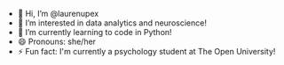 - 👋 Hi, I’m @laurenupex
- 👀 I’m interested in data analytics and neuroscience!
- 🌱 I’m currently learning to code in Python!
- 😄 Pronouns: she/her
- ⚡ Fun fact: I'm currently a psychology student at The Open University!

<!---
laurenupex/laurenupex is a ✨ special ✨ repository because its `README.md` (this file) appears on your GitHub profile.
You can click the Preview link to take a look at your changes.
--->
